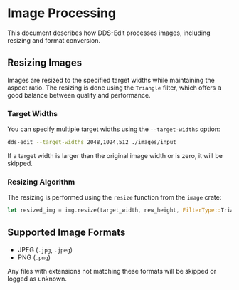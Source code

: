 # Image Processing

This document describes how DDS-Edit processes images, including resizing and format conversion.

## Resizing Images

Images are resized to the specified target widths while maintaining the aspect ratio. The resizing is done using the `Triangle` filter, which offers a good balance between quality and performance.

### Target Widths

You can specify multiple target widths using the `--target-widths` option:

```sh
dds-edit --target-widths 2048,1024,512 ./images/input
```

If a target width is larger than the original image width or is zero, it will be skipped.

### Resizing Algorithm

The resizing is performed using the `resize` function from the `image` crate:

```rust
let resized_img = img.resize(target_width, new_height, FilterType::Triangle);
```

## Supported Image Formats

- JPEG (`.jpg`, `.jpeg`)
- PNG (`.png`)

Any files with extensions not matching these formats will be skipped or logged as unknown.

